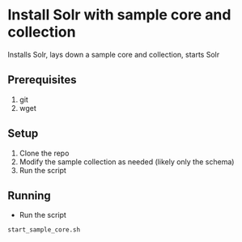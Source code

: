 Install Solr with sample core and collection
============
Installs Solr, lays down a sample core and collection, starts Solr

Prerequisites
-------------
1. git
2. wget


Setup
-----
1. Clone the repo
2. Modify the sample collection as needed (likely only the schema)
3. Run the script


Running
-------
* Run the script
```
start_sample_core.sh
```
